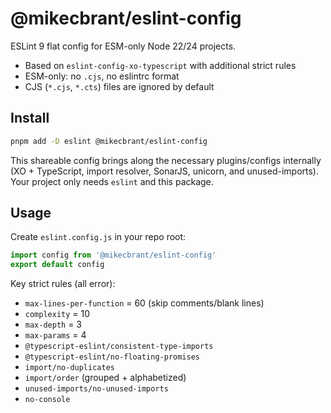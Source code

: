 # @mikecbrant/eslint-config

ESLint 9 flat config for ESM-only Node 22/24 projects.

- Based on `eslint-config-xo-typescript` with additional strict rules
- ESM-only: no `.cjs`, no eslintrc format
- CJS (`*.cjs`, `*.cts`) files are ignored by default

## Install

```bash
pnpm add -D eslint @mikecbrant/eslint-config
```

This shareable config brings along the necessary plugins/configs internally (XO + TypeScript, import resolver, SonarJS, unicorn, and unused-imports). Your project only needs `eslint` and this package.

## Usage

Create `eslint.config.js` in your repo root:

```js
import config from '@mikecbrant/eslint-config'
export default config
```

Key strict rules (all error):

- `max-lines-per-function` = 60 (skip comments/blank lines)
- `complexity` = 10
- `max-depth` = 3
- `max-params` = 4
- `@typescript-eslint/consistent-type-imports`
- `@typescript-eslint/no-floating-promises`
- `import/no-duplicates`
- `import/order` (grouped + alphabetized)
- `unused-imports/no-unused-imports`
- `no-console`
